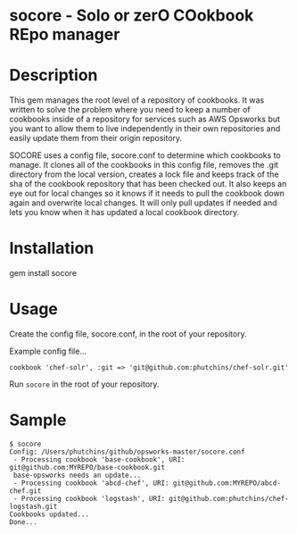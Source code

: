 socore - Solo or zerO COokbook REpo manager
======

Description
===========

This gem manages the root level of a repository of cookbooks. It was written to solve the problem where you need to keep a number of cookbooks inside of a repository for services such as AWS Opsworks but you want to allow them to live independently in their own repositories and easily update them from their origin repository.

SOCORE uses a config file, socore.conf to determine which cookbooks to manage. It clones all of the cookbooks in this config file, removes the .git directory from the local version, creates a lock file and keeps track of the sha of the cookbook repository that has been checked out. It also keeps an eye out for local changes so it knows if it needs to pull the cookbook down again and overwrite local changes. It will only pull updates if needed and lets you know when it has updated a local cookbook directory.

Installation
============

gem install socore

Usage
=====

Create the config file, socore.conf, in the root of your repository.

Example config file...

```
cookbook 'chef-solr', :git => 'git@github.com:phutchins/chef-solr.git'
```

Run `socore` in the root of your repository.

Sample
======

```
$ socore
Config: /Users/phutchins/github/opsworks-master/socore.conf
 - Processing cookbook 'base-cookbook', URI: git@github.com:MYREPO/base-cookbook.git
 base-opsworks needs an update...
 - Processing cookbook 'abcd-chef', URI: git@github.com:MYREPO/abcd-chef.git
 - Processing cookbook 'logstash', URI: git@github.com:phutchins/chef-logstash.git
Cookbooks updated...
Done...
```
